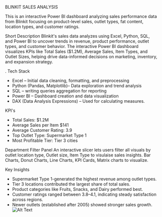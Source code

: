 BLINKIT SALES ANALYSIS 

This is an interactive Power BI dashboard analyzing sales performance data from Blinkit  focusing on product-level sales, outlet types, fat content, location types, and customer ratings.




Short Description
Blinkit's sales data analyzes using Excel, Python, SQL, and Power BI to uncover trends in revenue, product performance, outlet types, and customer behavior. The interactive Power BI dashboard visualizes KPIs like Total Sales ($1.2M), Average Sales, Item Types, and Outlet Sizes, helping drive data-informed decisions on marketing, inventory, and expansion strategy.




. Tech Stack

- Excel – Initial data cleaning, formatting, and preprocessing
- Python (Pandas, Matplotlib)– Data exploration and trend analysis
- SQL – writing queries aggregation for reporting
- Power BI – Dashboard creation and data visualization
- DAX (Data Analysis Expressions) – Used for calculating measures.



KPI's

- Total Sales: $1.2M 
- Average Sales per Item $141
- Average Customer Rating: 3.9  
- Top Outlet Type: Supermarket Type 1  
- Most Profitable Tier: Tier 3 cities

Department Filter Panel An interactive slicer lets users filter all visuals by outlet location type, Outlet size, Item Type to visulaise sales insights.
Bar Charts, Donut Charts, Line Charts, KPI Cards, Matrix charts to visualize.



Key Insights

- Supermarket Type 1-generated the highest revenue among outlet types.
- Tier 3 locations  contributed the largest share of total sales.
- Product categories like Fruits, Snacks, and Dairy performed best.
- Customer ratings ranged between 3.8–4.1, indicating steady satisfaction across regions.
- Newer outlets (established after 2005) showed stronger sales growth.
![Alt Text]()
